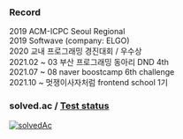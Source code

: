 ### Record
2019 ACM-ICPC Seoul Regional<br>
2019 Softwave (company: ELGO) <br>
2020 교내 프로그래밍 경진대회 / 우수상<br>
2021.02 ~ 03 부산 프로그래밍 동아리 DND 4th<br>
2021.07 ~ 08 naver boostcamp 6th challenge<br>
2021.10 ~ 멋쟁이사자처럼 frontend school 1기

### solved.ac / [Test status](https://github.com/junho0956/Algorithm#status)
[![solvedAc](http://mazassumnida.wtf/api/v2/generate_badge?boj=jh0956)](https://solved.ac/jh0956)
